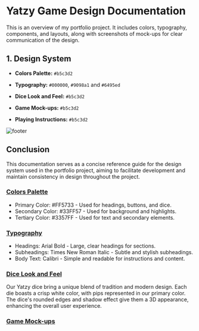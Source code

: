 # Yatzy Game Design Documentation

This is an overview of my portfolio project. It includes colors, typography, components, and layouts, along with screenshots of mock-ups for clear communication of the design.

## **1. Design System**

- **Colors Palette:** `#b5c3d2`

- **Typography:** `#000000`, `#9098a1` and `#6495ed`

- **Dice Look and Feel:** `#b5c3d2`

- **Game Mock-ups:** `#b5c3d2`
  
- **Playing Instructions:** `#b5c3d2`

![footer](footer.PNG)

## **Conclusion**

This documentation serves as a concise reference guide for the design system used in the portfolio project, aiming to facilitate development and maintain consistency in design throughout the project.
### [Colors Palette](https://github.com/kvhuang23/cst3106_labs/blob/main/lab05/readme_sample.md#colors-palette)

-   Primary Color: #FF5733 - Used for headings, buttons, and dice.
-   Secondary Color: #33FF57 - Used for background and highlights.
-   Tertiary Color: #3357FF - Used for text and secondary elements.

### [Typography](https://github.com/kvhuang23/cst3106_labs/blob/main/lab05/readme_sample.md#typography)

-   Headings: Arial Bold - Large, clear headings for sections.
-   Subheadings: Times New Roman Italic - Subtle and stylish subheadings.
-   Body Text: Calibri - Simple and readable for instructions and content.

### [Dice Look and Feel](https://github.com/kvhuang23/cst3106_labs/blob/main/lab05/readme_sample.md#dice-look-and-feel)

Our Yatzy dice bring a unique blend of tradition and modern design. Each die boasts a crisp white color, with pips represented in our primary color. The dice's rounded edges and shadow effect give them a 3D appearance, enhancing the overall user experience.

### [Game Mock-ups](https://github.com/kvhuang23/cst3106_labs/blob/main/lab05/readme_sample.md#game-mock-ups)
